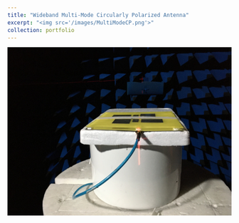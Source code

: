 ```yaml
---
title: "Wideband Multi-Mode Circularly Polarized Antenna"
excerpt: "<img src='/images/MultiModeCP.png'>"
collection: portfolio
---
```


<img src='/images/MultiModeCP.png'>
